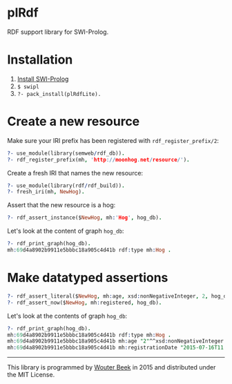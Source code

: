 plRdf
=====

RDF support library for SWI-Prolog.


# Installation

  1. [Install SWI-Prolog](http://www.swi-prolog.org/Download.html)
  2. `$ swipl`
  3. `?- pack_install(plRdfLite).`


# Create a new resource

Make sure your IRI prefix has been registered with `rdf_register_prefix/2`:

```prolog
?- use_module(library(semweb/rdf_db)).
?- rdf_register_prefix(mh, 'http://moonhog.net/resource/').
```

Create a fresh IRI that names the new resource:

```prolog
?- use_module(library(rdf/rdf_build)).
?- fresh_iri(mh, NewHog).
```

Assert that the new resource is a hog:

```prolog
?- rdf_assert_instance($NewHog, mh:'Hog', hog_db).
```

Let's look at the content of graph `hog_db`:

```prolog
?- rdf_print_graph(hog_db).
mh:69d4a8902b9911e5bbbc18a905c4d41b rdf:type mh:Hog .
```

# Make datatyped assertions

```prolog
?- rdf_assert_literal($NewHog, mh:age, xsd:nonNegativeInteger, 2, hog_db).
?- rdf_assert_now($NewHog, mh:registered, hog_db).
```

Let's look at the contents of graph `hog_db`:

```prolog
?- rdf_print_graph(hog_db).
mh:69d4a8902b9911e5bbbc18a905c4d41b rdf:type mh:Hog .
mh:69d4a8902b9911e5bbbc18a905c4d41b mh:age "2"^^xsd:nonNegativeInteger .
mh:69d4a8902b9911e5bbbc18a905c4d41b mh:registrationDate "2015-07-16T11:02:42+0200"^^xsd:dateTime .
```

---

This library is programmed by [Wouter Beek](http://www.wouterbeek.com)
in 2015 and distributed under the MIT License.

